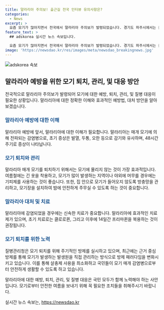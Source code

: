 ```yaml
---
title: 말라리아 주의보! 출근길 전국 인터뷰 유의사항은?
categories:
  - News
excerpt: >
  요즘 모기가 많아지면서 전국에서 말라리아 주의보가 발령되었습니다. 경기도 파주시에서는 올해 첫 말라리아 경보도 발령되었는데, 평균 기온 상승으로 매개 모기 활동이 증가한 것으로 보입니다. 말라리아 매개 모기는 크기가 크며, 흡혈할 때 몸을 기울이는 특징이 있습니다. 삼일열 말라리아는 감기와 유사한 초기 증상을 보이며, 신속한 치료로 거의 모든 경우가 완치됩니다. 예방을 위해서는 모기에 물리지 않고, 방충제와 방충망을 사용하는 것이 좋습니다. 질병관리청은 모기 방제를 근거 중심으로 조절하여 국민 안전을 위해 노력하고 있습니다.
feature_text: >
  ## adskorea 실시간 뉴스 속보입니다.

  요즘 모기가 많아지면서 전국에서 말라리아 주의보가 발령되었습니다. 경기도 파주시에서는 올해 첫 말라리아 경보도 발령되었는데, 평균 기온 상승으로 매개 모기 활동이 증가한 것으로 보입니다. 말라리아 매개 모기는 크기가 크며, 흡혈할 때 몸을 기울이는 특징이 있습니다. 삼일열 말라리아는 감기와 유사한 초기 증상을 보이며, 신속한 치료로 거의 모든 경우가 완치됩니다. 예방을 위해서는 모기에 물리지 않고, 방충제와 방충망을 사용하는 것이 좋습니다. 질병관리청은 모기 방제를 근거 중심으로 조절하여 국민 안전을 위해 노력하고 있습니다.
image: 'https://newsdao.kr/res/images/meta/newsdao_breakingnews.jpg'
---
```


<p><img src="https://newsdao.kr/res/images/meta/newsdao_breakingnews.jpg" alt="adskorea 속보" /></p>

<h2 data-ke-size="size26">말라리아 예방을 위한 모기 퇴치, 관리, 및 대응 방안</h2>

<p>전국적으로 말라리아 주의보가 발령되어 모기에 대한 예방, 퇴치, 관리, 및 질병 대응이 필요한 상황입니다. 말라리아에 대한 정확한 이해와 효과적인 예방법, 대처 방안을 알아보겠습니다.</p>

<h3 data-ke-size="size22"><b><span style="color: #1a5490;">말라리아 예방에 대한 이해</span></b></h3>

<p>말라리아 예방에 앞서, 말라리아에 대한 이해가 필요합니다. 말라리아는 매개 모기에 의해 전파되는 감염병으로, 초기 증상은 발열, 두통, 오한 등으로 감기와 유사하며, 48시간 주기로 증상이 나타납니다.</p>

<h3 data-ke-size="size22"><b><span style="color: #1a5490;">모기 퇴치와 관리</span></b></h3>

<p>말라리아 매개 모기를 퇴치하기 위해서는 모기에 물리지 않는 것이 가장 효과적입니다. 여름철에는 긴 옷을 착용하고, 모기가 많이 발생하는 지역이나 야외에 머무를 경우에는 기피제를 사용하는 것이 좋습니다. 또한, 집 안으로 모기가 들어오지 않도록 방충망을 관리하고, 모기장을 설치하여 밤에 안전하게 주무실 수 있도록 하는 것이 중요합니다.</p>

<h3 data-ke-size="size22"><b><span style="color: #1a5490;">말라리아 대처 및 치료</span></b></h3>

<p>말라리아에 감염되었을 경우에는 신속한 치료가 중요합니다. 말라리아에 효과적인 치료제가 있으며, 초기 치료로는 클로로퀸, 그리고 이후에 14일간 프리마퀸을 복용하는 것이 권장됩니다.</p>

<h3 data-ke-size="size22"><b><span style="color: #1a5490;">모기 퇴치를 위한 노력</span></b></h3>

<p>질병관리청은 모기 퇴치를 위해 주기적인 방제를 실시하고 있으며, 최근에는 근거 중심 방제를 통해 모기가 발생하는 발생원을 직접 관리하는 방식으로 방제 패러다임을 변화시키고 있습니다. 이를 통해 살충제 사용을 최소화하고 국민들이 모기 매개 감염병으로부터 안전하게 생활할 수 있도록 하고 있습니다.</p>

<p>말라리아에 대한 예방, 퇴치, 관리, 및 질병 대응은 국민 모두가 함께 노력해야 하는 사안입니다. 모기로부터 안전한 여름을 보내기 위해 꼭 필요한 조치들을 취해주시기 바랍니다.</p>
실시간 뉴스 속보는, <a href="https://newsdao.kr" rel="dofollow">https://newsdao.kr</a>


